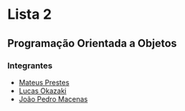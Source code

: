 # Lista 2

## Programação Orientada a Objetos

### Integrantes
* <a href="https://github.com/Mateus-Prestes" target="blank">Mateus Prestes</a>
* <a href="https://github.com/lucasokazaki" target="blank">Lucas Okazaki</a>
* <a href="https://github.com/pedromecenas" target="blank">João Pedro Macenas</a>

